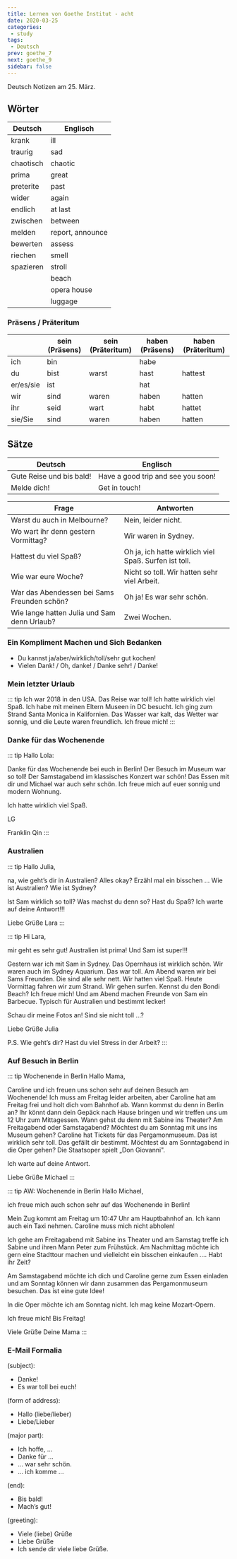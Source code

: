 ```yaml
---
title: Lernen von Goethe Institut - acht
date: 2020-03-25
categories:
 - study
tags:
 - Deutsch
prev: goethe_7
next: goethe_9
sidebar: false
---
```


Deutsch Notizen am 25. März.

<!-- more -->

## Wörter

| Deutsch | Englisch |
| ------- | -------- |
| krank | ill |
| traurig | sad |
| chaotisch | chaotic |
| prima | great |
| preterite | past |
| wider | again |
| endlich | at last |
| zwischen | between |
| melden | report, announce |
| bewerten | assess |
| riechen | smell |
| spazieren | stroll |
| <d type="er" text="Strand"/> | beach |
| <d type="as" text="Opernhaus"/> | opera house |
| <d type="as" text="Gepäck"/> | luggage |

### Präsens / Präteritum

|   | sein (Präsens) | sein (Präteritum) | haben (Präsens) | haben (Präteritum) |
| - | -------------- | ----------------- | --------- | ------------------ |
| ich | bin | <d type="impt" text="war"/> | habe | <d type="impt" text="hatte"/> |
| du | bist | warst | hast | hattest |
| er/es/sie | ist | <d type="impt" text="war"/> | hat | <d type="impt" text="hatte"/> |
| wir | sind | waren | haben | hatten |
| ihr | seid | wart | habt | hattet |
| sie/Sie | sind | waren | haben | hatten |

## Sätze

| Deutsch | Englisch |
| ------- | -------- |
| Gute Reise und bis bald! | Have a good trip and see you soon! |
| Melde dich! | Get in touch! |

| Frage | Antworten |
| ----- | --------- |
| Warst du auch in Melbourne? | Nein, leider nicht. |
| Wo wart ihr denn gestern Vormittag? | Wir waren in Sydney.
| Hattest du viel Spaß? | Oh ja, ich hatte wirklich viel Spaß. Surfen ist toll. |
| Wie war eure Woche? | Nicht so toll. Wir hatten sehr viel Arbeit. |
| War das Abendessen bei Sams Freunden schön? | Oh ja! Es war sehr schön. |
| Wie lange hatten Julia und Sam denn Urlaub? | Zwei Wochen. |

### Ein Kompliment Machen und Sich Bedanken

- Du kannst ja/aber/wirklich/toll/sehr gut kochen!
- Vielen Dank! / Oh, danke! / Danke sehr! / Danke!

### Mein letzter Urlaub

::: tip
Ich war 2018 in den USA. Das Reise war toll! Ich hatte wirklich viel Spaß. Ich habe mit meinen Eltern Museen in DC besucht. Ich ging zum Strand Santa Monica in Kalifornien. Das Wasser war kalt, das Wetter war sonnig, und die Leute waren freundlich. Ich freue mich!
:::

### Danke für das Wochenende

::: tip
Hallo Lola:

Danke für das Wochenende bei euch in Berlin! Der Besuch im Museum war so toll! Der Samstagabend im klassisches Konzert war schön! Das Essen mit dir und Michael war auch sehr schön. Ich freue mich auf euer sonnig und modern Wohnung.

Ich hatte wirklich viel Spaß.

LG

Franklin Qin
:::
### Australien

::: tip
Hallo Julia,

na, wie geht’s dir in Australien? Alles okay? Erzähl mal ein bisschen ... Wie ist Australien? Wie ist Sydney?

Ist Sam wirklich so toll? Was machst du denn so? Hast du Spaß? Ich warte auf deine Antwort!!!

Liebe Grüße
Lara
:::

::: tip
Hi Lara,

mir geht es sehr gut! Australien ist prima! Und Sam ist super!!!

Gestern war ich mit Sam in Sydney. Das Opernhaus ist wirklich schön. Wir waren auch im Sydney Aquarium. Das war toll. Am Abend waren wir bei Sams Freunden. Die sind alle sehr nett. Wir hatten viel Spaß. Heute Vormittag fahren wir zum Strand. Wir gehen surfen. Kennst du den Bondi Beach? Ich freue mich! Und am Abend machen Freunde von Sam ein Barbecue. Typisch für Australien und bestimmt lecker!

Schau dir meine Fotos an! Sind sie nicht toll ...?

Liebe Grüße
Julia

P.S. Wie geht’s dir? Hast du viel Stress in der Arbeit?
:::

### Auf Besuch in Berlin

::: tip Wochenende in Berlin
Hallo Mama,

Caroline und ich freuen uns schon sehr auf deinen Besuch am Wochenende! Ich muss am Freitag leider arbeiten, aber Caroline hat am Freitag frei und holt dich vom Bahnhof ab. Wann kommst du denn in Berlin an? Ihr könnt dann dein Gepäck nach Hause bringen und wir treffen uns um 12 Uhr zum Mittagessen. Wann gehst du denn mit Sabine ins Theater? Am Freitagabend oder Samstagabend?
Möchtest du am Sonntag mit uns ins Museum gehen? Caroline hat Tickets für das Pergamonmuseum. Das ist wirklich sehr toll. Das gefällt dir bestimmt. Möchtest du am Sonntagabend in die Oper gehen? Die Staatsoper spielt „Don Giovanni".

Ich warte auf deine Antwort.

Liebe Grüße
Michael
:::

::: tip AW: Wochenende in Berlin
Hallo Michael,

ich freue mich auch schon sehr auf das Wochenende in Berlin!

Mein Zug kommt am Freitag um 10:47 Uhr am Hauptbahnhof an. Ich kann auch ein Taxi nehmen. Caroline muss mich nicht abholen!

Ich gehe am Freitagabend mit Sabine ins Theater und am Samstag treffe ich Sabine und ihren Mann Peter zum Frühstück. Am Nachmittag möchte ich gern eine Stadttour machen und vielleicht ein bisschen einkaufen .... Habt ihr Zeit?

Am Samstagabend möchte ich dich und Caroline gerne zum Essen einladen und am Sonntag können
wir dann zusammen das Pergamonmuseum besuchen. Das ist eine gute Idee!

In die Oper möchte ich am Sonntag nicht. Ich mag keine Mozart-Opern.

Ich freue mich! Bis Freitag!

Viele Grüße
Deine Mama
:::

### E-Mail Formalia

<d type="as" text="Betreff"/> (subject):

- Danke!
- Es war toll bei euch!

<d type="ie" text="Anrede"/> (form of address):

- Hallo (liebe/lieber)
- Liebe/Lieber

<d type="er" text="Hauptteil"/> (major part):

- Ich hoffe, ...
- Danke für ...
- … war sehr schön.
- ... ich komme ...

<d type="er" text="Schluss"/> (end):

- Bis bald!
- Mach’s gut!

<d type="er" text="Gruß"/> (greeting):

- Viele (liebe) Grüße
- Liebe Grüße
- Ich sende dir viele liebe Grüße.
